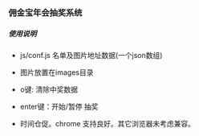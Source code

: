 ### 佣金宝年会抽奖系统

##### 使用说明
- js/conf.js 名单及图片地址数据(一个json数组)
- 图片放置在images目录

- o键: 清除中奖数据
- enter键：开始/暂停 抽奖


- 时间仓促。chrome 支持良好。其它浏览器未考虑兼容。